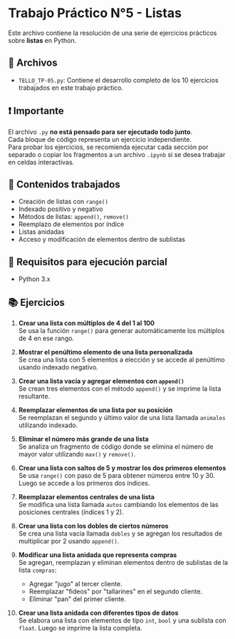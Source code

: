 

# Trabajo Práctico N°5 - Listas

Este archivo contiene la resolución de una serie de ejercicios prácticos sobre **listas** en Python.

## 📂 Archivos

- `TELLO_TP-05.py`: Contiene el desarrollo completo de los 10 ejercicios trabajados en este trabajo práctico.

## ❗ Importante

El archivo `.py` **no está pensado para ser ejecutado todo junto**.  
Cada bloque de código representa un ejercicio independiente.  
Para probar los ejercicios, se recomienda ejecutar cada sección por separado o copiar los fragmentos a un archivo `.ipynb` si se desea trabajar en celdas interactivas.

## 🧠 Contenidos trabajados

- Creación de listas con `range()`
- Indexado positivo y negativo
- Métodos de listas: `append()`, `remove()`
- Reemplazo de elementos por índice
- Listas anidadas
- Acceso y modificación de elementos dentro de sublistas

## 🧪 Requisitos para ejecución parcial

- Python 3.x

## 📚 Ejercicios

1. **Crear una lista con múltiplos de 4 del 1 al 100**  
   Se usa la función `range()` para generar automáticamente los múltiplos de 4 en ese rango.

2. **Mostrar el penúltimo elemento de una lista personalizada**  
   Se crea una lista con 5 elementos a elección y se accede al penúltimo usando indexado negativo.

3. **Crear una lista vacía y agregar elementos con `append()`**  
   Se crean tres elementos con el método `append()` y se imprime la lista resultante.

4. **Reemplazar elementos de una lista por su posición**  
   Se reemplazan el segundo y último valor de una lista llamada `animales` utilizando indexado.

5. **Eliminar el número más grande de una lista**  
   Se analiza un fragmento de código donde se elimina el número de mayor valor utilizando `max()` y `remove()`.

6. **Crear una lista con saltos de 5 y mostrar los dos primeros elementos**  
   Se usa `range()` con paso de 5 para obtener números entre 10 y 30. Luego se accede a los primeros dos índices.

7. **Reemplazar elementos centrales de una lista**  
   Se modifica una lista llamada `autos` cambiando los elementos de las posiciones centrales (índices 1 y 2).

8. **Crear una lista con los dobles de ciertos números**  
   Se crea una lista vacía llamada `dobles` y se agregan los resultados de multiplicar por 2 usando `append()`.

9. **Modificar una lista anidada que representa compras**  
   Se agregan, reemplazan y eliminan elementos dentro de sublistas de la lista `compras`:

   - Agregar "jugo" al tercer cliente.
   - Reemplazar "fideos" por "tallarines" en el segundo cliente.
   - Eliminar "pan" del primer cliente.

10. **Crear una lista anidada con diferentes tipos de datos**  
    Se elabora una lista con elementos de tipo `int`, `bool` y una sublista con `float`. Luego se imprime la lista completa.

